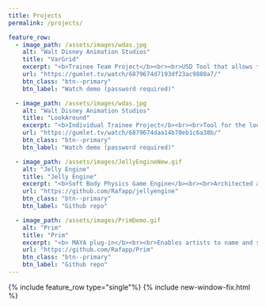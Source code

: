 ```yaml
---
title: Projects
permalink: /projects/

feature_row:
  - image_path: /assets/images/wdas.jpg
    alt: "Walt Disney Animation Studios"
    title: "VarGrid"
    excerpt: "<b>Trainee Team Project</b><br><br>USD Tool that allows to visualize variant data intuitively"
    url: "https://gumlet.tv/watch/6879674d7193df23ac9880a7/"
    btn_class: "btn--primary"
    btn_label: "Watch demo (password required)"

  - image_path: /assets/images/wdas.jpg
    alt: "Walt Disney Animation Studios"
    title: "LookAround"
    excerpt: "<b>Individual Trainee Project</b><br><br>Tool for the look department that allows to render turntable views of an asset in all of the film's sets"
    url: "https://gumlet.tv/watch/6879674daa14b70eb1c6a38b/"
    btn_class: "btn--primary"
    btn_label: "Watch demo (password required)"

  - image_path: /assets/images/JellyEngineNew.gif
    alt: "Jelly Engine"
    title: "Jelly Engine"
    excerpt: "<b>Soft Body Physics Game Engine</b><br><br>Architected a game engine for my graduation thesis with real-time soft body physics support. Optimized physics solver reaching <b>120+ FPS</b> for up to <b>1000-triangle</b> meshes, and implemented a custom GLSL shader for subsurface scattering using the Oren-Nayar model.<br><br><i><b>Languages & Tools:</b></i> C/C++, CMake, OpenGL, GLSL"
    url: "https://github.com/Rafapp/jellyengine"
    btn_class: "btn--primary"
    btn_label: "Github repo"

  - image_path: /assets/images/PrimDemo.gif
    alt: "Prim"
    title: "Prim"
    excerpt: "<b> MAYA plug-in</b><br><br>Enables artists to name and save scene meshes as primitives, curate 3D primitive libraries, instance them in new projects, and export them using a custom .prim file format for sharing among users.<br><br><i><b>Languages & Tools:</b></i> QT, PySide6, Maya, MEL, Python"
    url: "https://github.com/Rafapp/Prim"
    btn_class: "btn--primary"
    btn_label: "Github repo"
---
```


{% include feature_row type="single"%}
{% include new-window-fix.html %}
